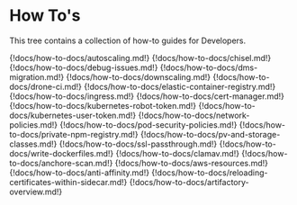 # How To's

This tree contains a collection of how-to guides for Developers.

{!docs/how-to-docs/autoscaling.md!}
{!docs/how-to-docs/chisel.md!}
{!docs/how-to-docs/debug-issues.md!}
{!docs/how-to-docs/dms-migration.md!}
{!docs/how-to-docs/downscaling.md!}
{!docs/how-to-docs/drone-ci.md!}
{!docs/how-to-docs/elastic-container-registry.md!}
{!docs/how-to-docs/ingress.md!}
{!docs/how-to-docs/cert-manager.md!}
{!docs/how-to-docs/kubernetes-robot-token.md!}
{!docs/how-to-docs/kubernetes-user-token.md!}
{!docs/how-to-docs/network-policies.md!}
{!docs/how-to-docs/pod-security-policies.md!}
{!docs/how-to-docs/private-npm-registry.md!}
{!docs/how-to-docs/pv-and-storage-classes.md!}
{!docs/how-to-docs/ssl-passthrough.md!}
{!docs/how-to-docs/write-dockerfiles.md!}
{!docs/how-to-docs/clamav.md!}
{!docs/how-to-docs/anchore-scan.md!}
{!docs/how-to-docs/aws-resources.md!}
{!docs/how-to-docs/anti-affinity.md!}
{!docs/how-to-docs/reloading-certificates-within-sidecar.md!}
{!docs/how-to-docs/artifactory-overview.md!}
